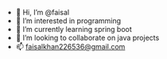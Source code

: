 - 👋 Hi, I’m @faisal
- 👀 I’m interested in programming 
- 🌱 I’m currently learning spring boot
- 💞️ I’m looking to collaborate on java projects 
- 📫 faisalkhan226536@gmail.com

<!---
faisal007-bot/faisal007-bot is a ✨ special ✨ repository because its `README.md` (this file) appears on your GitHub profile.
You can click the Preview link to take a look at your changes.
--->
